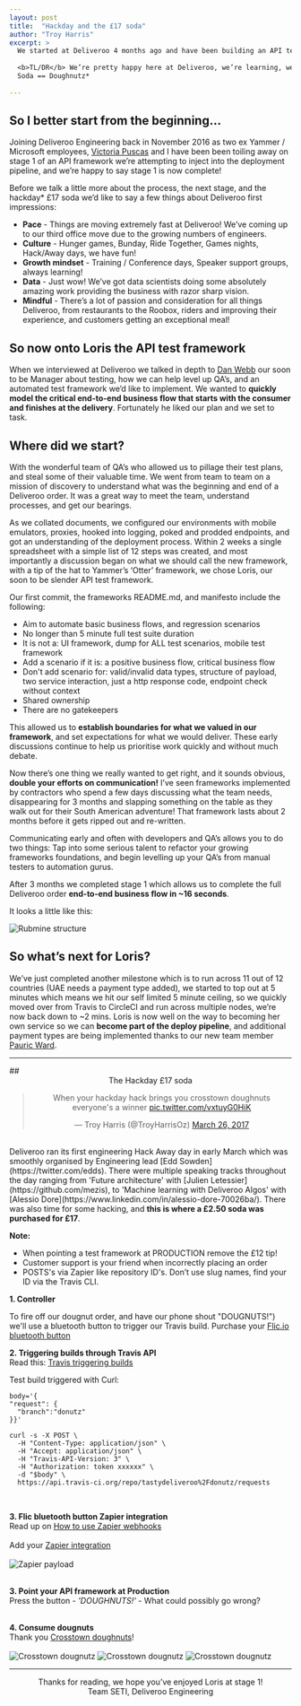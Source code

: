 ```yaml
---
layout: post
title:  "Hackday and the £17 soda"
author: "Troy Harris"
excerpt: >
  We started at Deliveroo 4 months ago and have been building an API test framework which has now just completed stage 1.  
    
  <b>TL/DR</b> We’re pretty happy here at Deliveroo, we’re learning, we’re having fun, we’re doing it at pace. 
  Soda == Doughnutz*
  
---
```


## So I better start from the beginning...

Joining Deliveroo Engineering back in November 2016 as two ex Yammer / Microsoft employees, [Victoria Puscas](https://www.linkedin.com/in/vpuscas/) 
and I have been been toiling away on stage 1 of an API framework we’re attempting to inject into the deployment pipeline, 
and we’re happy to say stage 1 is now complete!  

Before we talk a little more about the process, the next stage, and the hackday* £17 soda we’d like to say a few things 
about Deliveroo first impressions:


- <b>Pace</b> - Things are moving extremely fast at Deliveroo! We’ve coming up to our third office move due to the growing 
numbers of engineers.  
- <b>Culture</b> - Hunger games, Bunday, Ride Together, Games nights, Hack/Away days, we have fun!  
- <b>Growth mindset</b> - Training / Conference days, Speaker support groups, always learning!  
- <b>Data</b> - Just wow! We’ve got data scientists doing some absolutely amazing work providing the business 
with razor sharp vision.  
- <b>Mindful</b> - There’s a lot of passion and consideration for all things Deliveroo, from restaurants to the Roobox, 
riders and improving their experience, and customers getting an exceptional meal!  




## So now onto Loris the API test framework

When we interviewed at Deliveroo we talked in depth to [Dan Webb](https://twitter.com/danwrong) our soon to be Manager about testing, how we can help 
level up QA’s, and an automated test framework we’d like to implement. We wanted to <b>quickly model the critical 
end-to-end business flow that starts with the consumer and finishes at the delivery</b>. Fortunately he liked our plan 
and we set to task.


## Where did we start? 
With the wonderful team of QA’s who allowed us to pillage their test plans, and steal some of their valuable time. 
We went from team to team on a mission of discovery to understand what was the beginning and end of a Deliveroo order. 
It was a great way to meet the team, understand processes, and get our bearings. 

As we collated documents, we configured our environments with mobile emulators, proxies, hooked into logging, poked and 
prodded endpoints, and got an understanding of the deployment process. Within 2 weeks a single spreadsheet with a 
simple list of 12 steps was created, and most importantly a discussion began on what we should call the new framework, 
with a tip of the hat to Yammer’s ‘Otter’ framework, we chose Loris, our soon to be slender API test framework.

Our first commit, the frameworks README.md, and manifesto include the following:

- Aim to automate basic business flows, and regression scenarios
- No longer than 5 minute full test suite duration
- It is not a: UI framework, dump for ALL test scenarios, mobile test framework
- Add a scenario if it is: a positive business flow, critical business flow 
- Don't add scenario for: valid/invalid data types, structure of payload, two service interaction, 
just a http response code, endpoint check without context
- Shared ownership
- There are no gatekeepers

This allowed us to <b>establish boundaries for what we valued in our framework</b>, and set expectations for what we would 
deliver. These early discussions continue to help us prioritise work quickly and without much debate.

Now there’s one thing we really wanted to get right, and it sounds obvious, <b>double your efforts on communication!</b> 
I’ve seen frameworks implemented by contractors who spend a few days discussing what the team needs, disappearing for 
3 months and slapping something on the table as they walk out for their South American adventure! That framework lasts 
about 2 months before it gets ripped out and re-written. 

Communicating early and often with developers and QA’s allows you to do two things:  Tap into some serious talent to 
refactor your growing frameworks foundations, and begin levelling up your QA’s from manual testers to automation gurus. 

After 3 months we completed stage 1 which allows us to complete the full Deliveroo order <b>end-to-end business flow in 
~16 seconds</b>. 

It looks a little like this:


 
![Rubmine structure](/images/posts/hackday-and-the-17pound-soda/rubymine_structure.png)  


## So what’s next for Loris? 

We’ve just completed another milestone which is to run across 11 out of 12 countries (UAE needs a payment type added), we started to top out at 5 minutes 
which means we hit our self limited 5 minute ceiling, so we quickly moved over from Travis to CircleCI and run across 
multiple nodes, we’re now back down to ~2 mins. Loris is now well on the way to becoming her own service so we 
can <b>become part of the deploy pipeline</b>, and additional payment types are being implemented thanks to our new 
team member [Pauric Ward](https://www.linkedin.com/in/linuxpauric/).  

<hr>
## <center> The Hackday £17 soda </center>

<blockquote class="twitter-tweet" data-lang="en" align="center">
<p lang="en" dir="ltr">When your hackday hack brings you crosstown doughnuts everyone&#39;s a winner <a href="https://t.co/vxtuyG0HiK">pic.twitter.com/vxtuyG0HiK</a></p>&mdash; Troy Harris (@TroyHarrisOz) <a href="https://twitter.com/TroyHarrisOz/status/846093658784976897">March 26, 2017</a>
</blockquote>
<script async src="//platform.twitter.com/widgets.js" charset="utf-8"></script>  

<br>
Deliveroo ran its first engineering Hack Away day in early March which was smoothly organised by Engineering lead 
[Edd Sowden](https://twitter.com/edds). There were multiple speaking tracks throughout the day ranging from 'Future architecture' with 
[Julien Letessier](https://github.com/mezis), to 'Machine learning with Deliveroo Algos' with [Alessio Dore](https://www.linkedin.com/in/alessio-dore-70026ba/). 
There was also time for some hacking, and <b>this is where a £2.50 soda was purchased for £17</b>.

<b>Note:</b>   
- When pointing a test framework at PRODUCTION remove the £12 tip!  
- Customer support is your friend when incorrectly placing an order  
- POSTS's via Zapier like repository ID's. Don’t use slug names, find your ID via the Travis CLI.

<b> 1. Controller </b>  

To fire off our dougnut order, and have our phone shout "DOUGNUTS!") we'll use a bluetooth button to trigger our 
Travis build. Purchase your [Flic.io bluetooth button](https://flic.io/)  
  
<b> 2. Triggering builds through Travis API </b>  
Read this: [Travis triggering builds](https://docs.travis-ci.com/user/triggering-builds/)  
 
Test build triggered with Curl:  

```shell
body='{
"request": {
  "branch":"donutz"
}}'

curl -s -X POST \
  -H "Content-Type: application/json" \
  -H "Accept: application/json" \
  -H "Travis-API-Version: 3" \
  -H "Authorization: token xxxxxx" \
  -d "$body" \
  https://api.travis-ci.org/repo/tastydeliveroo%2Fdonutz/requests
```  
<br>

<b> 3. Flic bluetooth button Zapier integration </b>  
Read up on [How to use Zapier webhooks](https://zapier.com/blog/how-use-zapier-webhooks/)
<br>  
Add your [Zapier integration](https://zapier.com/zapbook/flic/)  
<br>
![Zapier payload](/images/posts/hackday-and-the-17pound-soda/zapier_payload.png)  
<br>

<b> 3. Point your API framework at Production </b>  
Press the button - <em>'DOUGHNUTS!' </em> - What could possibly go wrong?  
<br>

<b> 4. Consume dougnuts </b>  
Thank you [Crosstown doughnuts](https://www.crosstowndoughnuts.com/)!  
<br>
![Crosstown dougnutz](/images/posts/hackday-and-the-17pound-soda/doughnutz.gif)
![Crosstown dougnutz](/images/posts/hackday-and-the-17pound-soda/doughnutz.gif)
![Crosstown dougnutz](/images/posts/hackday-and-the-17pound-soda/doughnutz.gif)  

<hr>
<center> Thanks for reading, we hope you’ve enjoyed Loris at stage 1!  
<br>  
Team SETI, Deliveroo Engineering</center>
